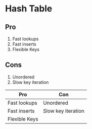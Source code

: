 # Hash Table

## Pro

1. Fast lookups
2. Fast inserts
3. Flexible Keys

## Cons

1. Unordered
2. Slow key iteration

| Pro           | Con                |
| ------------- | ------------------ |
| Fast lookups  | Unordered          |
| Fast inserts  | Slow key iteration |
| Flexible Keys |                    |
